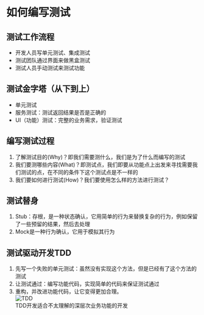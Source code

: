 如何编写测试
======

## 测试工作流程
* 开发人员写单元测试、集成测试
* 测试团队通过界面来做黑盒测试
* 测试人员手动测试来测试功能

## 测试金字塔（从下到上）<br>
* 单元测试
* 服务测试：测试返回结果是否是正确的
* UI（功能）测试：完整的业务需求，验证测试

## 编写测试过程
1. 了解测试目的(Why)？即我们需要测什么，我们是为了什么而编写的测试
2. 我们要测哪些内容(What)？即测试点，我们即要从功能点上出发来寻找需要我们测试的点，在不同的条件下这个测试点是不一样的
3. 我们要如何进行测试(How)？我们要使用怎么样的方法进行测试？

## 测试替身
1. Stub：存根，是一种状态确认，它用简单的行为来替换复杂的行为，例如保留了一些预留的结果，然后去处理
2. Mock是一种行为确认，它用于模拟其行为

## 测试驱动开发TDD
1. 先写一个失败的单元测试：虽然没有实现这个方法，但是已经有了这个方法的测试
2. 让测试通过：编写功能代码，实现简单的代码来保证测试通过
3. 重构，并改进功能代码，让它变得更加合理。<br>
![TDD](http://growth.phodal.com/assets/article/chapter3/tdd.jpg)
<br>TDD开发适合不太理解的深层次业务功能的开发

